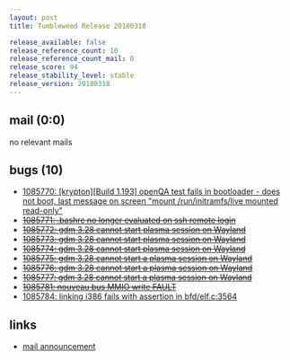 ```yaml
---
layout: post
title: Tumbleweed Release 20180318

release_available: false
release_reference_count: 10
release_reference_count_mail: 0
release_score: 94
release_stability_level: stable
release_version: 20180318
---
```


## mail (0:0)

no relevant mails

## bugs (10)

<!--more-->

- [1085770: \[krypton\]\[Build 1.193\] openQA test fails in bootloader - does not boot, last message on screen "mount /run/initramfs/live mounted read-only"](https://bugzilla.opensuse.org/show_bug.cgi?id=1085770)
- ~~[1085771: .bashrc no longer evaluated on ssh remote login](https://bugzilla.opensuse.org/show_bug.cgi?id=1085771)~~
- ~~[1085772: gdm 3.28 cannot start plasma session on Wayland](https://bugzilla.opensuse.org/show_bug.cgi?id=1085772)~~
- ~~[1085773: gdm 3.28 cannot start plasma session on Wayland](https://bugzilla.opensuse.org/show_bug.cgi?id=1085773)~~
- ~~[1085774: gdm 3.28 cannot start plasma session on Wayland](https://bugzilla.opensuse.org/show_bug.cgi?id=1085774)~~
- ~~[1085775: gdm 3.28 cannot start a plasma session on Wayland](https://bugzilla.opensuse.org/show_bug.cgi?id=1085775)~~
- ~~[1085776: gdm 3.28 cannot start a plasma session on Wayland](https://bugzilla.opensuse.org/show_bug.cgi?id=1085776)~~
- ~~[1085777: gdm 3.28 cannot start a plasma session on Wayland](https://bugzilla.opensuse.org/show_bug.cgi?id=1085777)~~
- ~~[1085781: nouveau bus MMIO write FAULT](https://bugzilla.opensuse.org/show_bug.cgi?id=1085781)~~
- [1085784: linking i386 fails with assertion in bfd/elf.c:3564](https://bugzilla.opensuse.org/show_bug.cgi?id=1085784)



## links

- [mail announcement](https://lists.opensuse.org/opensuse-factory/2018-03/msg00522.html)
